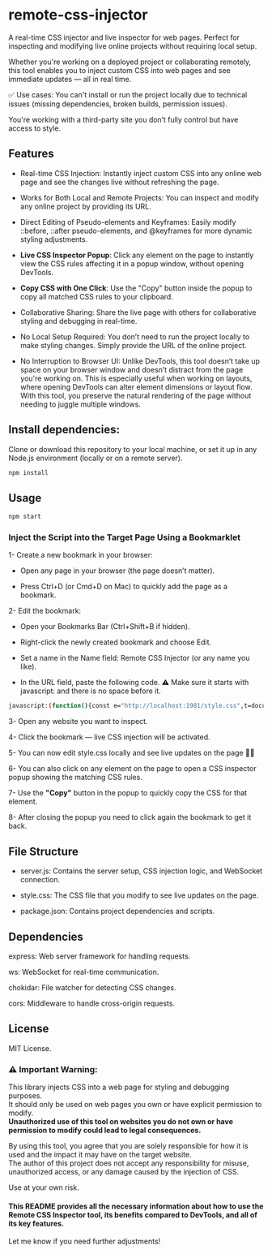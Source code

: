 # remote-css-injector

 A real-time CSS injector and live inspector for web pages.
Perfect for inspecting and modifying live online projects without requiring local setup.

Whether you're working on a deployed project or collaborating remotely, this tool enables you to inject custom CSS into web pages and see immediate updates — all in real time.

✅ Use cases:
You can't install or run the project locally due to technical issues (missing dependencies, broken builds, permission issues).

You're working with a third-party site you don’t fully control but have access to style.

## Features

- Real-time CSS Injection: Instantly inject custom CSS into any online web page and see the changes live without refreshing the page.

- Works for Both Local and Remote Projects: You can inspect and modify any online project by providing its URL.

- Direct Editing of Pseudo-elements and Keyframes: Easily modify ::before, ::after pseudo-elements, and @keyframes for more dynamic styling adjustments.

- **Live CSS Inspector Popup**: Click any element on the page to instantly view the CSS rules affecting it in a popup window, without opening DevTools.

- **Copy CSS with One Click**: Use the "Copy" button inside the popup to copy all matched CSS rules to your clipboard.

- Collaborative Sharing: Share the live page with others for collaborative styling and debugging in real-time.

- No Local Setup Required: You don’t need to run the project locally to make styling changes. Simply provide the URL of the online project.

- No Interruption to Browser UI: Unlike DevTools, this tool doesn’t take up space on your browser window and doesn’t distract from the page you're working on.
This is especially useful when working on layouts, where opening DevTools can alter element dimensions or layout flow. With this tool, you preserve the natural rendering of the page without needing to juggle multiple windows.

## Install dependencies:

Clone or download this repository to your local machine, or set it up in any Node.js environment (locally or on a remote server).

```bash
npm install
```

## Usage

```bash
npm start 
```

### Inject the Script into the Target Page Using a Bookmarklet

1- Create a new bookmark in your browser:

- Open any page in your browser (the page doesn’t matter).

- Press Ctrl+D (or Cmd+D on Mac) to quickly add the page as a bookmark.

2- Edit the bookmark:

- Open your Bookmarks Bar (Ctrl+Shift+B if hidden).

- Right-click the newly created bookmark and choose Edit.

- Set a name in the Name field: Remote CSS Injector (or any name you like).

- In the URL field, paste the following code.
⚠️ Make sure it starts with javascript: and there is no space before it.

```bash
javascript:(function(){const e="http://localhost:1981/style.css",t=document.querySelector("link[data-live]");t&&t.remove();const n=document.createElement("link");n.rel="stylesheet",n.href=e+"?t="+Date.now(),n.setAttribute("data-live","true"),document.head.appendChild(n);const o=new WebSocket("ws://localhost:1981");o.onmessage=t=>{"css-updated"===t.data&&(n.href=e+"?t="+Date.now(),console.log("Live CSS updated"))};const a=document.getElementById("css-popup");a&&a.remove();const i=document.createElement("div");i.id="css-popup",i.setAttribute("style","position:fixed;top:10%;left:50%;transform:translateX(-50%);width:60%;max-height:70vh;overflow:auto;background:#1e1e1e;color:#f1f1f1;font-family:monospace;z-index:999999;border-radius:8px;padding-top:2.5rem;box-shadow:0 0 15px rgba(0,0,0,0.6);user-select:text;");const l=document.createElement("div");l.setAttribute("style","position:fixed;top:0;left:0;right:0;background:#111;display:flex;justify-content:space-between;padding:0.5rem;border-bottom:1px solid #444;z-index:9999999;");const d=document.createElement("button");d.textContent="Copy",d.setAttribute("style","background:green;color:white;border:none;padding:4px 8px;cursor:pointer;");const c=document.createElement("button");c.textContent="X",c.setAttribute("style","background:red;color:white;border:none;padding:4px 8px;cursor:pointer;");const s=document.createElement("div");s.setAttribute("style","padding:1rem;margin:0;white-space:normal;display:flex;flex-direction:column;gap:1rem;");d.onclick=()=>{navigator.clipboard.writeText(s.textContent),d.textContent="Copied!",setTimeout(()=>d.textContent="Copy",1e3)},c.onclick=()=>{document.removeEventListener("click",r,!0),i.remove()},l.appendChild(d),l.appendChild(c),i.appendChild(l),i.appendChild(s),document.body.appendChild(i);const m=(e,t,n)=>{const o=document.createElement("div"),a=document.createElement("div");a.textContent=e,a.setAttribute("style",`background:${t};color:black;font-weight:bold;padding:4px 8px;border-radius:4px 4px 0 0;`);const i=document.createElement("pre");return i.textContent=n,i.setAttribute("style","background:#2a2a2a;margin:0;padding:0.5rem;border-radius:0 0 4px 4px;white-space:pre-wrap;overflow-x:auto;"),o.appendChild(a),o.appendChild(i),o},u=e=>e.split(",").every(e=>["*","::before","::after","html","body"].includes(e.trim())||/^\W*$/.test(e.trim()));let r=function(e){if(i.contains(e.target))return;e.preventDefault(),e.stopPropagation();const t=e.target,a=t.getAttribute("style")?t.getAttribute("style").split(";").map(e=>e.trim()).filter(Boolean).join(";\n")+";":"",l=[],d=[],c=window.getComputedStyle(t),r=document.createElement(t.tagName);t.classList.forEach(e=>r.classList.add(e));r.style.all="initial",document.body.appendChild(r);const g=window.getComputedStyle(r),f=[];for(const e of c)g.getPropertyValue(e)!==c.getPropertyValue(e)&&f.push(`${e}: ${c.getPropertyValue(e)};`);document.body.removeChild(r);for(const a of document.styleSheets)try{const r=a.cssRules||a.rules;if(r)for(const n of r)n.selectorText&&t.matches(n.selectorText)&&!u(n.selectorText)&&((a.href||"").includes("style.css")||(a.href||"").startsWith(location.origin)?l.push(n.cssText):d.push(n.cssText))}catch{}s.innerHTML="";const p=t.tagName.toLowerCase()+(t.id?"#"+t.id:"")+(t.className?"."+[...t.classList].join("."):"");s.appendChild(m("Selected Element","#00bcd4",p)),a&&s.appendChild(m("Inline Styles","#007acc",a)),l.length&&s.appendChild(m("Your CSS","#28a745",l.join("\n\n"))),d.length&&s.appendChild(m("External Library","#ff9800",d.join("\n\n"))),f.length&&s.appendChild(m("Overridden Default Styles","#ffc107",f.filter(e=>e!=="").join("\n\n")));i.scrollTop=0;};document.addEventListener("click",r,!0);})();

```
3- Open any website you want to inspect.

4- Click the bookmark — live CSS injection will be activated.

5- You can now edit style.css locally and see live updates on the page 🎉🎉

6- You can also click on any element on the page to open a CSS inspector popup showing the matching CSS rules.

7- Use the **"Copy"** button in the popup to quickly copy the CSS for that element.

8- After closing the popup you need to click again the bookmark to get it back.

## File Structure

- server.js: Contains the server setup, CSS injection logic, and WebSocket connection.

- style.css: The CSS file that you modify to see live updates on the page.

- package.json: Contains project dependencies and scripts.

## Dependencies

express: Web server framework for handling requests.

ws: WebSocket for real-time communication.

chokidar: File watcher for detecting CSS changes.

cors: Middleware to handle cross-origin requests.

## License

MIT License.

### ⚠️ Important Warning:
This library injects CSS into a web page for styling and debugging purposes.  
It should only be used on web pages you own or have explicit permission to modify.  
**Unauthorized use of this tool on websites you do not own or have permission to modify could lead to legal consequences.**

By using this tool, you agree that you are solely responsible for how it is used and the impact it may have on the target website.  
The author of this project does not accept any responsibility for misuse, unauthorized access, or any damage caused by the injection of CSS.

Use at your own risk.


#### This README provides all the necessary information about how to use the Remote CSS Inspector tool, its benefits compared to DevTools, and all of its key features.

Let me know if you need further adjustments!
